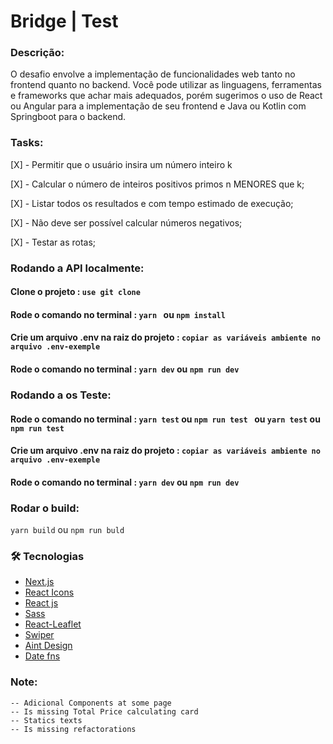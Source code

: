 <h1>Bridge | Test </h1>

### Descrição:
O desafio envolve a implementação de funcionalidades web tanto no frontend quanto
no backend. Você pode utilizar as linguagens, ferramentas e frameworks que achar mais
adequados, porém sugerimos o uso de React ou Angular para a implementação de seu
frontend e Java ou Kotlin com Springboot para o backend.

### Tasks:
[X] - Permitir que o usuário insira um número
inteiro k

[X] - Calcular o número de inteiros positivos primos n MENORES que k;

[X] - Listar todos os resultados e com tempo estimado de execução;

[X] - Não deve ser possível calcular números negativos;

[X] - Testar as rotas;

### Rodando a API localmente:

#### Clone o projeto :  `use git clone `
#### Rode o comando no terminal :  `yarn ` ou `npm install `
#### Crie um arquivo .env na raiz do projeto :  `copiar as variáveis ambiente no arquivo .env-exemple`
#### Rode o comando no terminal :  `yarn dev` ou `npm run dev `

### Rodando a os Teste:

#### Rode o comando no terminal :  `yarn test` ou `npm run test ` ou  `yarn test` ou `npm run test `
#### Crie um arquivo .env na raiz do projeto :  `copiar as variáveis ambiente no arquivo .env-exemple`
#### Rode o comando no terminal :  `yarn dev` ou `npm run dev `


 ### Rodar o build: 
 `yarn build` ou 
 `npm run buld`


### 🛠 Tecnologias

- [Next.js](https://nextjs.org)
- [React Icons](https://react-icons.github.io/react-icons)
- [React js](https://pt-br.reactjs.org)
- [Sass](https://sass-lang.com/)
- [React-Leaflet](https://react-leaflet.js.org/docs/start-introduction/)
- [Swiper](https://swiperjs.com/swiper-api)
- [Aint Design](https://ant.design/)
- [Date fns](https://date-fns.org/)


### Note:
``` Is missing some functionalities
-- Adicional Components at some page
-- Is missing Total Price calculating card 
-- Statics texts
-- Is missing refactorations
